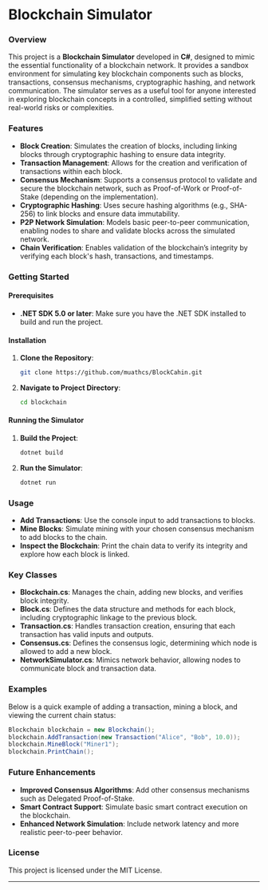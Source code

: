 # Blockchain Simulator

### Overview
This project is a **Blockchain Simulator** developed in **C#**, designed to mimic the essential functionality of a blockchain network. It provides a sandbox environment for simulating key blockchain components such as blocks, transactions, consensus mechanisms, cryptographic hashing, and network communication. The simulator serves as a useful tool for anyone interested in exploring blockchain concepts in a controlled, simplified setting without real-world risks or complexities.

### Features
- **Block Creation**: Simulates the creation of blocks, including linking blocks through cryptographic hashing to ensure data integrity.
- **Transaction Management**: Allows for the creation and verification of transactions within each block.
- **Consensus Mechanism**: Supports a consensus protocol to validate and secure the blockchain network, such as Proof-of-Work or Proof-of-Stake (depending on the implementation).
- **Cryptographic Hashing**: Uses secure hashing algorithms (e.g., SHA-256) to link blocks and ensure data immutability.
- **P2P Network Simulation**: Models basic peer-to-peer communication, enabling nodes to share and validate blocks across the simulated network.
- **Chain Verification**: Enables validation of the blockchain’s integrity by verifying each block's hash, transactions, and timestamps.


### Getting Started
#### Prerequisites
- **.NET SDK 5.0 or later**: Make sure you have the .NET SDK installed to build and run the project.

#### Installation
1. **Clone the Repository**:
   ```bash
   git clone https://github.com/muathcs/BlockCahin.git
   ```
2. **Navigate to Project Directory**:
   ```bash
   cd blockchain
   ```

#### Running the Simulator
1. **Build the Project**:
   ```bash
   dotnet build
   ```
2. **Run the Simulator**:
   ```bash
   dotnet run
   ```

### Usage
- **Add Transactions**: Use the console input to add transactions to blocks.
- **Mine Blocks**: Simulate mining with your chosen consensus mechanism to add blocks to the chain.
- **Inspect the Blockchain**: Print the chain data to verify its integrity and explore how each block is linked.

### Key Classes
- **Blockchain.cs**: Manages the chain, adding new blocks, and verifies block integrity.
- **Block.cs**: Defines the data structure and methods for each block, including cryptographic linkage to the previous block.
- **Transaction.cs**: Handles transaction creation, ensuring that each transaction has valid inputs and outputs.
- **Consensus.cs**: Defines the consensus logic, determining which node is allowed to add a new block.
- **NetworkSimulator.cs**: Mimics network behavior, allowing nodes to communicate block and transaction data.

### Examples
Below is a quick example of adding a transaction, mining a block, and viewing the current chain status:

```csharp
Blockchain blockchain = new Blockchain();
blockchain.AddTransaction(new Transaction("Alice", "Bob", 10.0));
blockchain.MineBlock("Miner1");
blockchain.PrintChain();
```

### Future Enhancements
- **Improved Consensus Algorithms**: Add other consensus mechanisms such as Delegated Proof-of-Stake.
- **Smart Contract Support**: Simulate basic smart contract execution on the blockchain.
- **Enhanced Network Simulation**: Include network latency and more realistic peer-to-peer behavior.

### License
This project is licensed under the MIT License.

---
